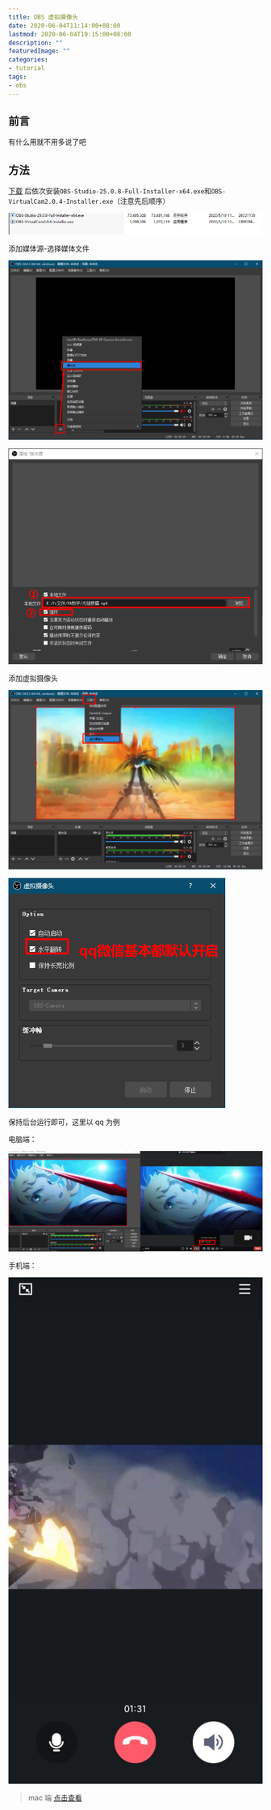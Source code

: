```yaml
---
title: OBS 虚拟摄像头
date: 2020-06-04T11:14:00+08:00
lastmod: 2020-06-04T19:15:00+08:00
description: ""
featuredImage: ""
categories:
- tutorial
tags:
- obs
---
```


## 前言

有什么用就不用多说了吧

## 方法

[下载](https://www.lanzous.com/iMOmQdbfn7e) 后依次安装`OBS-Studio-25.0.8-Full-Installer-x64.exe`和`OBS-VirtualCam2.0.4-Installer.exe`（注意先后顺序）

![](./assets/d37b51d26ea81.png)

添加媒体源-选择媒体文件

![](./assets/a6ddce1b0f123.png)

![](./assets/1cd6f26880c53.png)

添加虚拟摄像头

![](./assets/98ed3691a2edc.png)

![](./assets/545ccfa536a70.png)

保持后台运行即可，这里以 qq 为例

电脑端：

![](./assets/db7fabfa959e1.png)

手机端：

![](./assets/dabeb2a6a800a.jpg)

> mac 端 [点击查看](https://www.ctolib.com/johnboiles-obs-mac-virtualcam.html)
